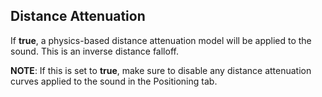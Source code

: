 ## Distance Attenuation

If **true**, a physics-based distance attenuation model will be applied to the sound. This is an inverse distance falloff.

**NOTE**: If this is set to **true**, make sure to disable any distance attenuation curves applied to the sound in the Positioning tab.
